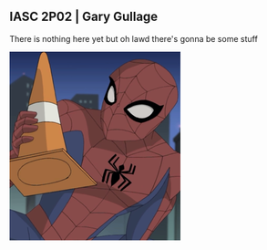 ## IASC 2P02 | Gary Gullage
There is nothing here yet but oh lawd there's gonna be some stuff

![](images/sVo50OUfV05jm2rbbgSrVqfSw1KmEmD8EO48dmV5wDA.png)
